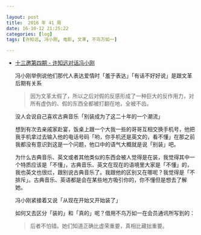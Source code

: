 ```yaml
---

layout: post
title:  2016 年 41 周
date: 16-10-12 21:25:22
categories: [log]
tags: [许知远, 冯小刚, 电影, 文革, 不鸟万如一]

---
```


- [十三邀第四期 - 许知远对话冯小刚](http://v.qq.com/x/cover/zujzovzqmz7bxwl/j0335peor05.html)

	冯小刚举例说他们那代人表达爱情时「羞于表达」「有话不好好说」是跟文革后期有关系

	> 因为文革太假了，所以之后对假的反感形成了一种巨大的反作用力，对所有虚伪的、假的东西全都被打翻在地，全被不齿。

	没人会说自己喜欢古典音乐「别装成为了这二十年的一个潮流」

	想到有次去亲戚家赴宴，饭桌上跟一个大我一些的哥哥互相交换手机号，他把我手机拿过去输入他的电话号码「哟，你手机还是英文的，看不懂」在那之前我都没有意识到这是一个问题，他口中的语气大概就是说「别装」吧。

	为什么古典音乐、英文或者其他类似的东西会被人觉得是在装，我觉得其中一个特质应该是「不懂」，古典音乐、英文在现在的语境里大家是「不懂」的，我也英文也很烂，跟别说古典音乐了。我跟他的区别又在哪呢？我觉得是「不排斥」。古典音乐、英语都是会在某些地方吸引你的，你不懂但是想去了解她。

	冯小刚紧接着又说「从现在开始又开始装了」

	如何又去区分「装的」和「真的」呢？借用不鸟万如一在会员通讯所写到的：

	> 后者不怕错。她们知道正确比虚荣重要，真相比藏拙重要。


